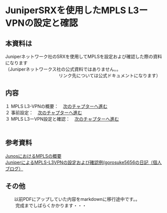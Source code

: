 
# JuniperSRXを使用したMPLS L3ーVPNの設定と確認

## 本資料は
Juniperネットワーク社のSRXを使用してMPLSを設定および確認した際の資料になります <br>
（Juniperネットワークス社の公式資料ではありません。。<br>
　　　　　　　　　　　　リンク先については公式ドキュメントになります）<br>
            
## 内容
１ MPLS L3-VPNの概要：　[次のチャプターへ進む](./Firewall-ovewview.md) <br>
２ 事前設定：　[次のチャプターへ進む](./Junos-Firewall-config.md)<br> 
３ MPLS L3ーVPN設定と確認：　[次のチャプターへ進む](./Firewall-reference.md)<br>　

## 参考資料
  [JunosにおけるMPLSの概要](https://www.juniper.net/documentation/jp/ja/software/junos/mpls/topics/topic-map/mpls-overview.html)<br>
  [JuniperによるMPLS-L3VPNの設定および確認例(gorosuke5656の日記（個人ブログ）](https://gorosuke5656.hatenablog.com/entry/2023/05/14/092207)<br>
   

## その他
　　以前PDFにアップしていた内容をmarkdownに移行途中です。。<br>　
  　完成までしばらくかかります・・・
